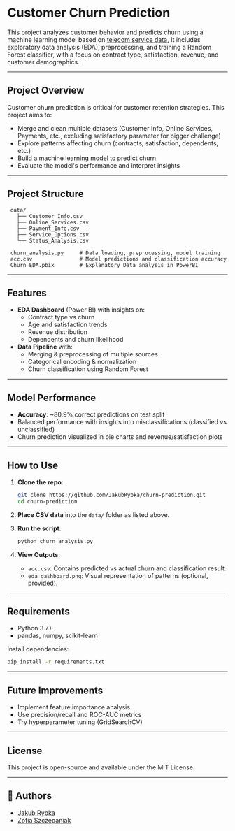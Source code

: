 
# Customer Churn Prediction

This project analyzes customer behavior and predicts churn using a machine learning model based on [telecom service data]( https://www.kaggle.com/datasets/hassanelfattmi/why-do-customers-leave-can-you-spot-the-churners), It includes exploratory data analysis (EDA), preprocessing, and training a Random Forest classifier, with a focus on contract type, satisfaction, revenue, and customer demographics.

---

## Project Overview

Customer churn prediction is critical for customer retention strategies. This project aims to:

- Merge and clean multiple datasets (Customer Info, Online Services, Payments, etc., excluding satisfactory parameter for bigger challenge)
- Explore patterns affecting churn (contracts, satisfaction, dependents, etc.)
- Build a machine learning model to predict churn
- Evaluate the model's performance and interpret insights

---

## Project Structure

```
 data/
   ├── Customer_Info.csv
   ├── Online_Services.csv
   ├── Payment_Info.csv
   ├── Service_Options.csv
   └── Status_Analysis.csv

 churn_analysis.py     # Data loading, preprocessing, model training
 acc.csv               # Model predictions and classification accuracy
 Churn_EDA.pbix        # Explanatory Data analysis in PowerBI
```

---

##  Features

- **EDA Dashboard** (Power BI) with insights on:
  - Contract type vs churn
  - Age and satisfaction trends
  - Revenue distribution
  - Dependents and churn likelihood
- **Data Pipeline** with:
  - Merging & preprocessing of multiple sources
  - Categorical encoding & normalization
  - Churn classification using Random Forest

---

##  Model Performance

- **Accuracy**: ~80.9% correct predictions on test split
- Balanced performance with insights into misclassifications (classified vs unclassified)
- Churn prediction visualized in pie charts and revenue/satisfaction plots

---

##  How to Use

1. **Clone the repo**:
   ```bash
   git clone https://github.com/JakubRybka/churn-prediction.git
   cd churn-prediction
   ```

2. **Place CSV data** into the `data/` folder as listed above.

3. **Run the script**:
   ```bash
   python churn_analysis.py
   ```

4. **View Outputs**:
   - `acc.csv`: Contains predicted vs actual churn and classification result.
   - `eda_dashboard.png`: Visual representation of patterns (optional, provided).

---

##  Requirements

- Python 3.7+
- pandas, numpy, scikit-learn

Install dependencies:
```bash
pip install -r requirements.txt
```

---

##  Future Improvements

- Implement feature importance analysis
- Use precision/recall and ROC-AUC metrics
- Try hyperparameter tuning (GridSearchCV)


---

##  License

This project is open-source and available under the MIT License.

---

## 👤 Authors

- [Jakub Rybka](https://github.com/JakubRybka)
- [Zofia Szczepaniak](https://github.com/ZofiaSzczepaniak)
